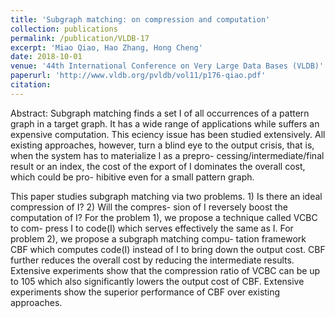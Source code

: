 ```yaml
---
title: 'Subgraph matching: on compression and computation'
collection: publications
permalink: /publication/VLDB-17
excerpt: 'Miao Qiao, Hao Zhang, Hong Cheng'
date: 2018-10-01
venue: '44th International Conference on Very Large Data Bases (VLDB)'
paperurl: 'http://www.vldb.org/pvldb/vol11/p176-qiao.pdf'
citation:
---
```

Abstract: Subgraph matching finds a set I of all occurrences of a pattern graph in a target graph. It has a wide range of applications while suffers an expensive computation. This eciency issue has been studied extensively. All existing approaches, however, turn a blind eye to the output crisis, that is, when the system has to materialize I as a prepro- cessing/intermediate/final result or an index, the cost of the export of I dominates the overall cost, which could be pro- hibitive even for a small pattern graph.

This paper studies subgraph matching via two problems. 1) Is there an ideal compression of I? 2) Will the compres- sion of I reversely boost the computation of I? For the problem 1), we propose a technique called VCBC to com- press I to code(I) which serves effectively the same as I. For problem 2), we propose a subgraph matching compu- tation framework CBF which computes code(I) instead of I to bring down the output cost. CBF further reduces the overall cost by reducing the intermediate results. Extensive experiments show that the compression ratio of VCBC can be up to 105 which also significantly lowers the output cost of CBF. Extensive experiments show the superior performance of CBF over existing approaches.